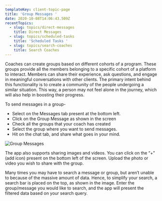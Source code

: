 ```yaml
---
templateKey: client-topic-page
title: 'Group Messages '
date: 2020-10-08T14:06:43.509Z
recentTopics:
  - slug: topics/direct-messages
    title: Direct Messages
  - slug: topics/scheduled-tasks
    title: 'Scheduled Tasks '
  - slug: topics/search-coaches
    title: Search Coaches
---
```

Coaches can create groups based on different cohorts of a program. These groups provide all the members belonging to a specific cohort of a platform to interact. Members can share their experience, ask questions, and engage in meaningful conversations with other clients. The primary intent behind this functionality is to create a community of the people undergoing a similar situation. This way, a person may not feel alone in the journey, which will also help in boosting their progress. 

 To send messages in a group-

* Select on the Messages tab present at the bottom left.
* Click on the Group Message as shown in the screen
* Check all the groups that your coach has created
* Select the group where you want to send messages.
* Hit on the chat tab, and share what goes in your mind.

![Group Messages](/img/group-messages-i.png "Group Messages")



The app also supports sharing images and videos. You can click on the “+” (add icon) present on the bottom left of the screen. Upload the photo or video you wish to share with the group. 

Many times you may have to search a message or group, but aren’t unable to because of the massive amount of data. Hence, to simplify your search, a search bar is placed on the top, as shown in the image. Enter the group/message you would like to search, and the app will present the filtered data based on your search query.
